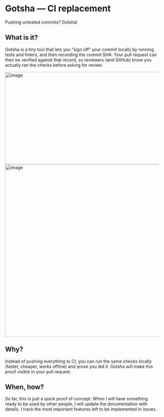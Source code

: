 # Gotsha — CI replacement
Pushing untested commits? Gotsha!

## What is it?
Gotsha is a tiny tool that lets you “sign off” your commit locally by running tests and linters, and then recording the commit SHA. Your pull request can then be verified against that record, so reviewers (and GitHub) know you actually ran the checks before asking for review.

<img width="843" height="301" alt="image" src="https://github.com/user-attachments/assets/2879ec9a-0cec-462c-91dc-d357e1a0d34d" />

<img width="1087" height="562" alt="image" src="https://github.com/user-attachments/assets/19ebbd96-707f-4b0e-8e89-f812481e1a37" />



## Why?
Instead of pushing everything to CI, you can run the same checks locally (faster, cheaper, works offline) and prove you did it.
Gotsha will make this proof visible in your pull request.

## When, how?
So far, this is just a quick proof of concept. When I will have something ready to be used by other people, I will update the documentation with details. I track the most important features left to be implemented in issues.
